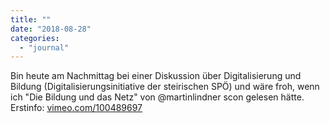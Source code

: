 ```yaml
---
title: ""
date: "2018-08-28"
categories: 
  - "journal"
---
```


Bin heute am Nachmittag bei einer Diskussion über Digitalisierung und Bildung (Digitalisierungsinitiative der steirischen SPÖ) und wäre froh, wenn ich "Die Bildung und das Netz" von @martinlindner scon gelesen hätte. Erstinfo: [vimeo.com/100489697](https://vimeo.com/100489697)
